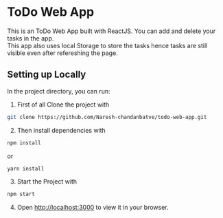 # ToDo Web App

This is an ToDo Web App built with ReactJS.
You can add and delete your tasks in the app. <br>
This app also uses local Storage to store the tasks hence tasks are still visible even after refereshing the page.

## Setting up Locally

In the project directory, you can run:

1. First of all Clone the project with
```bash 
git clone https://github.com/Naresh-chandanbatve/todo-web-app.git 
```
2. Then install dependencies with 
```bash
npm install
```

or

```bash 
yarn install 
```

3. Start the Project with 
```bash 
npm start
```

4. Open [http://localhost:3000](http://localhost:3000) to view it in your browser.
